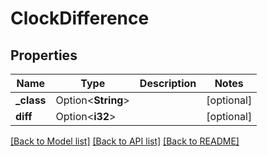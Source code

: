 # ClockDifference

## Properties

Name | Type | Description | Notes
------------ | ------------- | ------------- | -------------
**_class** | Option<**String**> |  | [optional]
**diff** | Option<**i32**> |  | [optional]

[[Back to Model list]](../README.md#documentation-for-models) [[Back to API list]](../README.md#documentation-for-api-endpoints) [[Back to README]](../README.md)


